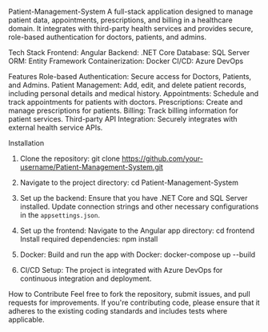 Patient-Management-System
A full-stack application designed to manage patient data, appointments, prescriptions, and billing in a healthcare domain. It integrates with third-party health services and provides secure, role-based authentication for doctors, patients, and admins.

Tech Stack
Frontend: Angular
Backend: .NET Core
Database: SQL Server
ORM: Entity Framework
Containerization: Docker
CI/CD: Azure DevOps

Features
Role-based Authentication: Secure access for Doctors, Patients, and Admins.
Patient Management: Add, edit, and delete patient records, including personal details and medical history.
Appointments: Schedule and track appointments for patients with doctors.
Prescriptions: Create and manage prescriptions for patients.
Billing: Track billing information for patient services.
Third-party API Integration: Securely integrates with external health service APIs.

Installation
1. Clone the repository:
   git clone https://github.com/your-username/Patient-Management-System.git
   

2. Navigate to the project directory:
   cd Patient-Management-System

3. Set up the backend:
   Ensure that you have .NET Core and SQL Server installed.
   Update connection strings and other necessary configurations in the `appsettings.json`.

4. Set up the frontend:
   Navigate to the Angular app directory:
     cd frontend
Install required dependencies:
     npm install

5. Docker: Build and run the app with Docker:
   docker-compose up --build

6. CI/CD Setup: The project is integrated with Azure DevOps for continuous integration and deployment.

How to Contribute
Feel free to fork the repository, submit issues, and pull requests for improvements. If you're contributing code, please ensure that it adheres to the existing coding standards and includes tests where applicable.
